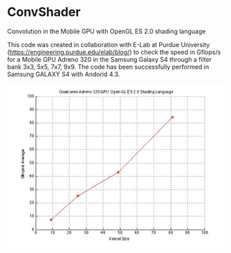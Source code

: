 ConvShader
==========

Convolution in the Mobile GPU with OpenGL ES 2.0 shading language

This code was created in collaboration with E-Lab at Purdue University (https://engineering.purdue.edu/elab/blog/) to check the speed in Gflops/s for a Mobile GPU Adreno 320 in the Samsung Galaxy S4 through a filter bank 3x3, 5x5, 7x7, 9x9.
The code has been successfully performed in Samsung GALAXY S4 with Andorid 4.3. 

![alt tag](https://github.com/bionick87/convShader/blob/master/Test.jpg)




